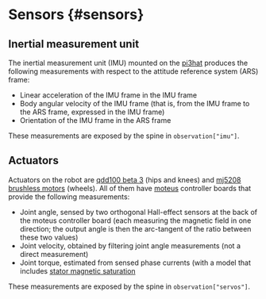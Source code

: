 # Sensors {#sensors}

## Inertial measurement unit

The inertial measurement unit (IMU) mounted on the [pi3hat](https://mjbots.com/products/mjbots-pi3hat-r4-5) produces the following measurements with respect to the attitude reference system (ARS) frame:

- Linear acceleration of the IMU frame in the IMU frame
- Body angular velocity of the IMU frame (that is, from the IMU frame to the ARS frame, expressed in the IMU frame)
- Orientation of the IMU frame in the ARS frame

These measurements are exposed by the spine in ``observation["imu"]``.

## Actuators

Actuators on the robot are [qdd100 beta 3](https://mjbots.com/products/qdd100-beta-3) (hips and knees) and [mj5208 brushless motors](https://mjbots.com/products/mj5208) (wheels). All of them have [moteus](https://mjbots.com/products/moteus-r4-11) controller boards that provide the following measurements:

- Joint angle, sensed by two orthogonal Hall-effect sensors at the back of the moteus controller board (each measuring the magnetic field in one direction; the output angle is then the arc-tangent of the ratio between these two values)
- Joint velocity, obtained by filtering joint angle measurements (not a direct measurement)
- Joint torque, estimated from sensed phase currents (with a model that includes [stator magnetic saturation](https://jpieper.com/2020/07/31/dealing-with-stator-magnetic-saturation/)

These measurements are exposed by the spine in ``observation["servos"]``.
